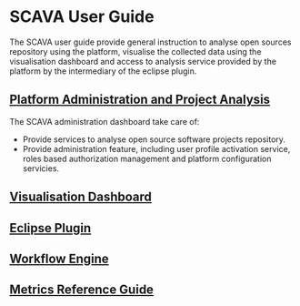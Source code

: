 # SCAVA User Guide
The SCAVA user guide provide general instruction to analyse open sources repository using the platform, visualise the collected data using the visualisation dashboard and access to analysis service provided by the platform by the intermediary of the eclipse plugin.

## [Platform Administration and Project Analysis](administration/index.md)
The SCAVA administration dashboard take care of:
* Provide services to analyse  open source software projects repository.
* Provide administration feature, including user profile activation service, roles based authorization management and platform configuration servicies.
## [Visualisation Dashboard](dashboard/index.md)
## [Eclipse Plugin](plugin/index.md)
## [Workflow Engine](workflow/index.md)
## [Metrics Reference Guide](metrics/index.md)

